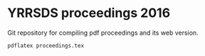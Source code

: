 YRRSDS proceedings 2016
=======================
Git repository for compiling pdf proceedings and its web version.

`pdflatex proceedings.tex`
